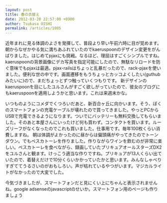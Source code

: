 ```yaml
---
layout: post
title: 春の衣替え
date: 2012-03-20 22:57:00 +0900
author: Tsukasa OISHI
permalink: /articles/1005
---
```


近年まれに見る体調のよさを発揮して、普段より早い午前六時に目が覚めます。朝からなぜかやる気に満ちあふれていたのでkaeruspoonのデザイン変更をがんばりました。はじめてpjaxにも挑戦。なるほど、理屈はすごくシンプルですね。kaeruspoonの背景画像にデカ写真を指定可能にしたので、無駄なリロードを防ぐ意味でもpjaxは最適。pjax-railsはちょっと乱暴だったので、rack-pjaxを使いました。便利な世の中です。画面遷移をもうちょっとカッコよくしたい(guthubみたいに)ので、まだちょっとずつ触っていくつもりです。
新デザインのkaeruspoonを目にしたユルさんがすごく欲しがっていたので、彼女のブログにもkaeruspoonを適用しようかと思います。これは来週末かな。

いつものようにコメダでくつろいだあと、新百合ヶ丘に向かいます。そう、ぼくのスマートフォンの充電ケーブルが壊れたので買ってきました。やっとPCからUSBで充電できるようになります。ついでにバッテリーも無料交換してもらいました。そのあと本屋さんにいったけど何も買わず。コンタクトを買います。ルーズリーフがなくなったのでこれも買いました。仕事用です。毎年100枚くらい消費しますね。
朝は体調がよかったのに昼からは偏頭痛がやってきたのでトーンダウン。でもペスカトーレを作りました。作りながらワインを飲むのが非常に楽しい。ペスカトーレを食べながら、録画していたプリキュアオールスターズDX2をユルさんと観ます。けっこう適当な作りですね。プリキュアが13人くらい出ていたので、着替えだけで10分くらいかかっていたかと思います。みんなしゃべりすぎててうるさいのがおもしろい。声が枯れているやつがいます。マジカルライトがなかったので大変でした。

今気づきましたが、スマートフォンだと見にくい上にちゃんと表示されませんね。google adsenseのjavascriptのせいか。スマートフォン用のページも作りましょう

